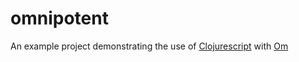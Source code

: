 omnipotent
==========

An example project demonstrating the use of [Clojurescript](https://github.com/clojure/clojurescript) with [Om](https://github.com/swannodette/om)
